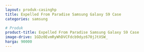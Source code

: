 ```yaml
---
layout: produk-casinghp
title: Expelled From Paradise Samsung Galaxy S9 Case
categories: samsung

# Produk
product-title: Expelled From Paradise Samsung Galaxy S9 Case
image-drive: 1GDz0EvmRyWhDVCFdcb9dyz670jJtXSW_
harga: 90000
---
```

